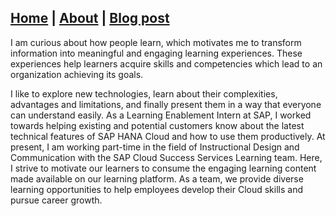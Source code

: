 ## [Home](https://vijaykrishnansr.github.io/) | [About]() | [Blog post](https://vijaykrishnansr.github.io/docs/Blogpost.html)

I am curious about how people learn, which motivates me to transform information into meaningful and engaging learning experiences. These experiences help learners acquire skills and competencies which lead to an organization achieving its goals.

I like to explore new technologies, learn about their complexities, advantages and limitations, and finally present them in a way that everyone can understand easily. As a Learning Enablement Intern at SAP, I worked towards helping existing and potential customers know about the latest technical features of SAP HANA Cloud and how to use them productively. At present, I am working part-time in the field of Instructional Design and Communication with the SAP Cloud Success Services Learning team. Here, I strive to motivate our learners to consume the engaging learning content made available on our learning platform. As a team, we provide diverse learning opportunities to help employees develop their Cloud skills and pursue career growth.
 
